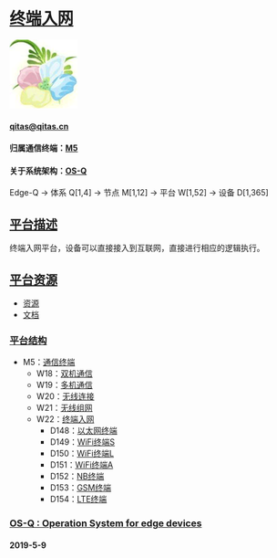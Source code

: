 ﻿# [终端入网](https://github.com/OS-Q/W22) 
[![sites](OS-Q/OS-Q.png)](http://www.OS-Q.com)
####  qitas@qitas.cn
#### 归属通信终端：[M5](https://github.com/OS-Q/M5)
#### 关于系统架构：[OS-Q](https://github.com/OS-Q/OS-Q)
Edge-Q -> 体系 Q[1,4] -> 节点 M[1,12] -> 平台 W[1,52] -> 设备 D[1,365]
## [平台描述](https://github.com/OS-Q/W22/wiki) 

终端入网平台，设备可以直接接入到互联网，直接进行相应的逻辑执行。

## [平台资源](https://github.com/OS-Q/W22) 

- [资源](src/)
- [文档](docs/)

### [平台结构](https://github.com/OS-Q/W22) 

* M5：[通信终端](https://github.com/OS-Q/M5)
	* W18：[双机通信](https://github.com/OS-Q/W18)
	* W19：[多机通信](https://github.com/OS-Q/W19)
	* W20：[无线连接](https://github.com/OS-Q/W20)
	* W21：[无线组网](https://github.com/OS-Q/W21)
	* W22：[终端入网](https://github.com/OS-Q/W22)
		* D148：[以太网终端](https://github.com/OS-Q/D148)
		* D149：[WiFi终端S](https://github.com/OS-Q/D149)
		* D150：[WiFi终端L](https://github.com/OS-Q/D150)
		* D151：[WiFi终端A](https://github.com/OS-Q/D151)
		* D152：[NB终端](https://github.com/OS-Q/D152)
		* D153：[GSM终端](https://github.com/OS-Q/D153)
		* D154：[LTE终端](https://github.com/OS-Q/D154)

### [OS-Q : Operation System for edge devices](http://www.OS-Q.com/Edge/W22)
####  2019-5-9

